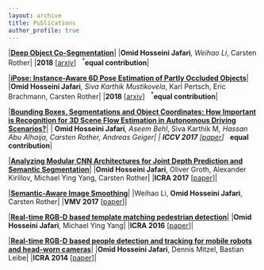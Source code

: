 ```yaml
---
layout: archive
title: Publications
author_profile: true
---
```


|[**Deep Object Co-Segmentation**](https://arxiv.org/abs/1804.06423)|
|**Omid Hosseini Jafari**<sup>*</sup>, Weihao Li<sup>*</sup>, Carsten Rother|
|**2018** [[arxiv](https://arxiv.org/abs/1804.06423)] &nbsp; <sup>*</sup>**equal contribution**|

|[**iPose: Instance-Aware 6D Pose Estimation of Partly Occluded Objects**](/publications/pdf/)|
|**Omid Hosseini Jafari**<sup>*</sup>, Siva Karthik Mustikovela<sup>*</sup>, Karl Pertsch, Eric Brachmann, Carsten Rother|
|**2018** [[arxiv](/publications/pdf/)] &nbsp; <sup>*</sup>**equal contribution**|

|[**Bounding Boxes, Segmentations and Object Coordinates: How Important is Recognition for 3D Scene Flow Estimation in Autonomous Driving Scenarios?**](/publications/pdf/ICCV17.pdf)|
| **Omid Hosseini Jafari**<sup>*</sup>, Aseem Behl<sup>*</sup>, Siva Karthik M<sup>*</sup>, Hassan Abu Alhaija, Carsten Rother, Andreas Geiger|
| **ICCV 2017** [[paper](/publications/pdf/ICCV17.pdf)] &nbsp; <sup>*</sup>**equal contribution**|

|[**Analyzing Modular CNN Architectures for Joint Depth Prediction and Semantic Segmentation**](/publications/pdf/)|
|**Omid Hosseini Jafari**, Oliver Groth, Alexander Kirillov, Michael Ying Yang, Carsten Rother|
|**ICRA 2017** [[paper](/publications/pdf/)]|

|[**Semantic-Aware Image Smoothing**](/publications/pdf/)|
|Weihao Li, **Omid Hosseini Jafari**, Carsten Rother|
|**VMV 2017** [[paper](/publications/pdf/)]|

|[**Real-time RGB-D based template matching pedestrian detection**](/publications/pdf/)|
|**Omid Hosseini Jafari**, Michael Ying Yang|
|**ICRA 2016** [[paper](/publications/pdf/)]|

|[**Real-time RGB-D based people detection and tracking for mobile robots and head-worn cameras**](/publications/pdf/)|
|**Omid Hosseini Jafari**, Dennis Mitzel, Bastian Leibe|
|**ICRA 2014** [[paper](/publications/pdf/)]|

<!-- |[****]()|
|**Omid Hosseini Jafari**,|
|**** [[paper]()]| -->
